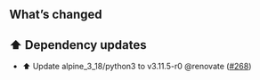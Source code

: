 ## What’s changed

## ⬆️ Dependency updates

- ⬆️ Update alpine_3_18/python3 to v3.11.5-r0 @renovate ([#268](https://github.com/hassio-addons/addon-sqlite-web/pull/268))

